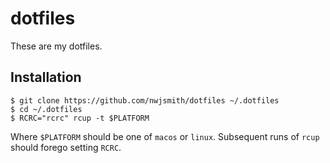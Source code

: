 # dotfiles

These are my dotfiles.

## Installation

```
$ git clone https://github.com/nwjsmith/dotfiles ~/.dotfiles
$ cd ~/.dotfiles
$ RCRC="rcrc" rcup -t $PLATFORM
```

Where `$PLATFORM` should be one of `macos` or `linux`. Subsequent runs of `rcup` should forego setting `RCRC`.

